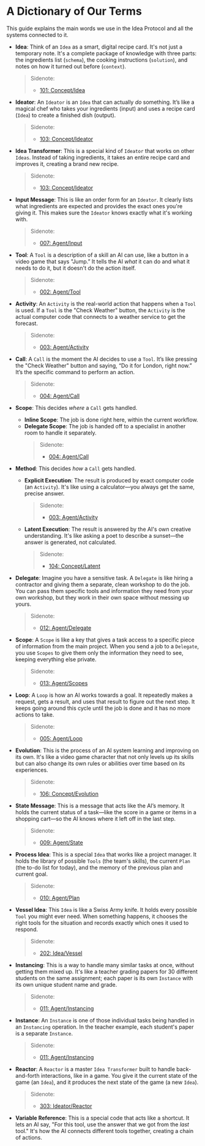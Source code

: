 # A Dictionary of Our Terms

This guide explains the main words we use in the Idea Protocol and all the systems connected to it.

- **Idea**: Think of an `Idea` as a smart, digital recipe card. It's not just a temporary note. It's a complete package of knowledge with three parts: the ingredients list (`schema`), the cooking instructions (`solution`), and notes on how it turned out before (`context`).

  > Sidenote:
  > - [101: Concept/Idea](./101_concept_idea.md)

- **Ideator**: An `Ideator` is an `Idea` that can actually *do* something. It’s like a magical chef who takes your ingredients (input) and uses a recipe card (`Idea`) to create a finished dish (output).

  > Sidenote:
  > - [103: Concept/Ideator](./103_concept_ideator.md)

- **Idea Transformer**: This is a special kind of `Ideator` that works on other `Ideas`. Instead of taking ingredients, it takes an entire recipe card and improves it, creating a brand new recipe.

  > Sidenote:
  > - [103: Concept/Ideator](./103_concept_ideator.md)

- **Input Message**: This is like an order form for an `Ideator`. It clearly lists what ingredients are expected and provides the exact ones you're giving it. This makes sure the `Ideator` knows exactly what it's working with.

  > Sidenote:
  > - [007: Agent/Input](./007_agent_input.md)

- **Tool**: A `Tool` is a description of a skill an AI can use, like a button in a video game that says "Jump.” It tells the AI *what* it can do and what it needs to do it, but it doesn't do the action itself.

  > Sidenote:
  > - [002: Agent/Tool](./002_agent_tool.md)

- **Activity**: An `Activity` is the real-world action that happens when a `Tool` is used. If a `Tool` is the "Check Weather" button, the `Activity` is the actual computer code that connects to a weather service to get the forecast.

  > Sidenote:
  > - [003: Agent/Activity](./003_agent_activity.md)

- **Call**: A `Call` is the moment the AI decides to use a `Tool`. It’s like pressing the "Check Weather" button and saying, “Do it for London, right now.” It’s the specific command to perform an action.

  > Sidenote:
  > - [004: Agent/Call](./004_agent_call.md)

- **Scope**: This decides *where* a `Call` gets handled.
  - **Inline Scope**: The job is done right here, within the current workflow.
  - **Delegate Scope**: The job is handed off to a specialist in another room to handle it separately.
    > Sidenote:
    > - [004: Agent/Call](./004_agent_call.md)

- **Method**: This decides *how* a `Call` gets handled.
  - **Explicit Execution**: The result is produced by exact computer code (an `Activity`). It's like using a calculator—you always get the same, precise answer.

    > Sidenote:
    > - [003: Agent/Activity](./003_agent_activity.md)

  - **Latent Execution**: The result is answered by the AI's own creative understanding. It's like asking a poet to describe a sunset—the answer is generated, not calculated.

    > Sidenote:
    > - [104: Concept/Latent](./104_concept_latent.md)

- **Delegate**: Imagine you have a sensitive task. A `Delegate` is like hiring a contractor and giving them a separate, clean workshop to do the job. You can pass them specific tools and information they need from your own workshop, but they work in their own space without messing up yours.

  > Sidenote:
  > - [012: Agent/Delegate](./012_agent_delegate.md)

- **Scope**: A `Scope` is like a key that gives a task access to a specific piece of information from the main project. When you send a job to a `Delegate`, you use `Scopes` to give them only the information they need to see, keeping everything else private.

  > Sidenote:
  > - [013: Agent/Scopes](./013_agent_scopes.md)

- **Loop**: A `Loop` is how an AI works towards a goal. It repeatedly makes a request, gets a result, and uses that result to figure out the next step. It keeps going around this cycle until the job is done and it has no more actions to take.

  > Sidenote:
  > - [005: Agent/Loop](./005_agent_loop.md)

- **Evolution**: This is the process of an AI system learning and improving on its own. It's like a video game character that not only levels up its skills but can also change its own rules or abilities over time based on its experiences.

  > Sidenote:
  > - [106: Concept/Evolution](./106_concept_evolution.md)

- **State Message**: This is a message that acts like the AI’s memory. It holds the current status of a task—like the score in a game or items in a shopping cart—so the AI knows where it left off in the last step.

  > Sidenote:
  > - [009: Agent/State](./009_agent_state.md)

- **Process Idea**: This is a special `Idea` that works like a project manager. It holds the library of possible `Tools` (the team's skills), the current `Plan` (the to-do list for today), and the memory of the previous plan and current goal.

  > Sidenote:
  > - [010: Agent/Plan](./010_agent_plan.md)

- **Vessel Idea**: This `Idea` is like a Swiss Army knife. It holds every possible `Tool` you might ever need. When something happens, it chooses the right tools for the situation and records exactly which ones it used to respond.

  > Sidenote:
  > - [202: Idea/Vessel](./202_idea_vessel.md)

- **Instancing**: This is a way to handle many similar tasks at once, without getting them mixed up. It's like a teacher grading papers for 30 different students on the same assignment; each paper is its own `Instance` with its own unique student name and grade.

  > Sidenote:
  > - [011: Agent/Instancing](./011_agent_instancing.md)

- **Instance**: An `Instance` is one of those individual tasks being handled in an `Instancing` operation. In the teacher example, each student's paper is a separate `Instance`.

  > Sidenote:
  > - [011: Agent/Instancing](./011_agent_instancing.md)

- **Reactor**: A `Reactor` is a master `Idea Transformer` built to handle back-and-forth interactions, like in a game. You give it the current state of the game (an `Idea`), and it produces the next state of the game (a new `Idea`).

  > Sidenote:
  > - [303: Ideator/Reactor](./303_ideator_reactor.md)

- **Variable Reference**: This is a special code that acts like a shortcut. It lets an AI say, "For this tool, use the answer that we got from the *last* tool." It's how the AI connects different tools together, creating a chain of actions.
